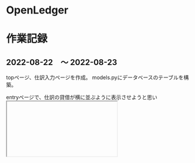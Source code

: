# OpenLedger



# 作業記録

## 2022-08-22　〜 2022-08-23
topページ、仕訳入力ページを作成。
models.pyにデータベースのテーブルを構築。

entryページで、仕訳の貸借が横に並ぶように表示させようと思い <iframe> と debit_side.html（子）, credit_side.html（子） を使って表示させるところまではできたが、
いざentry.html（親）でsubmitしてみたら子要素の情報がPOSTできなかった。解決できず保留中。

## 2022-08-24
勘定科目リストを作成。
地道にadmin画面に打ち込んだのち、 manage.py dumpdata journal.account > account.json にて出力。
vscodeのjson整形機能に思わず「おー」と声が出た。
Gitを入れていたものの add, commit, push していなかったので、これらを実行

* Gitカンペ
  * git add .
  * git commit
  * git push origin main

## 2022-08-25
試算表を表示するページ trial_balance.html を作成しようとして詰まる。
 * 仕訳テーブルから借方・貸方を集計しようとして、 Journal.objects.all() でデータを取得しようとしたがなぜか仕訳番号しか取得できなかった。仕方なく for ループで Journal.objects.get(pk=pk) として1行ずつ取得した。
 * 取得したデータ(dict形式)をhtmlで表示させようとしたけど表示されなかった。
 * 結局「総勘定元帳テーブル」がないと処理しにくい？「仕訳テーブル」と「総勘定元帳テーブル」は内容がかぶるからどちらか一つにしたい（軽量化のため）。
 * 試算表は view.py の中で完成させたい。どうしたらうまくいくか？

Journalテーブルからviews.pyの trial_balance にデータを引っ張ってきて、 trial_balance の中で仕訳の集計＆期末残高の計算（期首残高どうする？？？）をしたものを trial_balance.html に渡して表示する、みたいなことを実現したい。

## 2022-08-26
昨日の続きで trial_balance.html に取り組んだ。無事に試算表っぽい表示ができるようになった。
月次や四半期ではまだ表示できない。

entry.html で、勘定科目をプルダウンリストで選択できるようにしようとして詰まる。
プルダウンリストは作れたが、その値をどのようにPUSHすれば仕訳テーブルに取り込めるかわからなかった。


## 2022-08-27
django form に入力した値のPUSHの取得だが、
 <tag name="fuga"> {{ form.form }} </tag>
 みたいな感じで上手くいかないだろうか？

 models.py で、数値が入る予定の部分（科目コード等のコード）を、CharFieleからIntegerFieldに変更した。

 ## 2022-08-29
 entry.html で勘定科目の選択をプルダウンリストにすることはできたが、プルダウンリストの値を取得できない。 views.py の方で取得できることはできるが、 <form>タグ内の最後の仕訳科目しか抽出できない（各仕訳の勘定科目をリスト形式で取得できない）。
  >https://kleinblog.net/django-choice-field.html

 <tag value="xx">{{ account }}</tag>みたいなかんじでvalue に account を代入しようと Javascript を書いてみたが、うまくい方なかった。

 * プルダウンリストで表示した値を value に入れる方法を見つける。もしくはほかの方法を考える。
 * 複数のユーザー（利用者）がいる場合に、DBは各ユーザーごとに作ることになるのか？一般的なSNSの事例からユーザーとDBの関係を理解する。

 ## 2022-08-30
 ### 勘定科目のプルダウンリストの要素
 {% for account in accounts %}
  {{ account }}
{% endfor %}
↓
<select name="account" required id="id_accont">
<option value="11102">11102 小口現金</option>

選択された値は、"account" としてFormから送信されている。
<input>タグの name="debit-account" name="credit-account" は無視されている。

借方・貸方金額の一致チェックを javascript で行うことは成功したが、一致している場合にsubmit処理をすることができなかった。 if alert else submit をできるようにする。

## 2022-08-31
貸借金額の一致チェックは、javscriptを使ってブラウザ側で処理することがどうしてもうまくいかなかった。そのためバックエンドで実行することとした。
一方で、バックエンドで貸借不一致を検出した場合に元の仕訳入力ページに戻るが、戻った際にプルダウンリストで入力した勘定科目に元々入力していた値をいれることはできなかった。
プルダウンリストをやめて「入力フォーム＋サジェスチョン機能」に変えようとしたが、サジェスチョン機能をhtmlに落とし込むことができなかった（admin画面で実装することはできた）
> https://qiita.com/sukobuto/items/2ea0793608c0ca238367

テストのために作ってそのまま残してあるもの

### admin.py
@admin.register(TestTable)
class TestAdmin(admin.ModelAdmin):
    form = ChoiceAccountForm2

### forms.py
class ChoiceAccountForm2(forms.ModelForm):
    class Meta:
        model = TestTable
        fields = ('__all__')
        widgets = {
            'account': autocomplete.ModelSelect2(url='account-autocomplete')
        }


### OSSL > urls.py
    path('account-autocomplete/',views.AccountsAutoComplete.as_view(), name='account-autocomplete'),

### views.py
class AccountsAutoComplete(autocomplete.Select2QuerySetView):
    def get_queryset(self):

        qs = Account.objects.all()
        if self.q:
            qs = qs.filter()

        return qs

### OSSL > settings.py > INSTALLED_APP
    'dal',
    'dal_select2',

## 2022-09-01
balance_sheet.html, profit_loss_statement.html を作成。
views.py で make_balance_sheet, make_profit_loss_statement 関数を作成。基本的には make_trial_balance をコピーしただけ。

BS、PL表示用には集計項目（流動資産合計、固定資産合計...etc）を作らなきゃいけないけど未着手。


## 2022-09-02
views.py make_trial_balance関数を修正。
* model定義で勘定科目コードが数値となったために、参照エラーとなって何も勘定科目が表示されなくなっていたので修正した。
make_balance_sheet, make_profit_loss_statement も同様に修正。
* TB、BS、PLは、Accountテーブルの「件数」を取得し、pk = range(1, 件数) みたいなイメージでデータを取得していたが、これだとAccountの追加・削除によってpk ( id ) が連番でなくなることで、網羅的に表示することができなくなってしまう。そのため純粋に account_code を抽出するように変更した。

## 2022-09-05
ユーザー登録機能を追加した。

## 2022-09-06
test2.html を使って、仕訳入力ページが見やすくなるように調整した。
* プルダウンリストのサイズ変更方法がわからない
* Journalテーブルにうまく仕訳がPOSTされているか検証が未了。
* entry.html の更新はまだ。


## 2022-09-07
トップページに変更を加えた
* ログインしていない場合にはログイン/ユーザー登録をするよう表示。
* ログインしている場合には、仕訳入力ページへのリンク＆TBを表示。
* 直近で入力した仕訳を表示

## 2022-09-08
test2.html で検討した仕訳入力ページを、entry.htmlに反映させた。
view.py の　entry func も合わせてテスト結果を反映させた。
